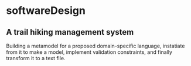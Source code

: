 # softwareDesign
## A trail hiking management system

Building a metamodel for a proposed domain-specific language, instatiate from it to make a model,
implement validation constraints, and finally transform it to a text file.
